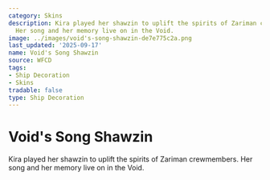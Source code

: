 ```yaml
---
category: Skins
description: Kira played her shawzin to uplift the spirits of Zariman crewmembers.
  Her song and her memory live on in the Void.
image: ../images/void's-song-shawzin-de7e775c2a.png
last_updated: '2025-09-17'
name: Void's Song Shawzin
source: WFCD
tags:
- Ship Decoration
- Skins
tradable: false
type: Ship Decoration
---
```


# Void's Song Shawzin

Kira played her shawzin to uplift the spirits of Zariman crewmembers. Her song and her memory live on in the Void.

